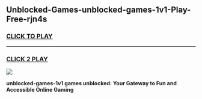 
## Unblocked-Games-unblocked-games-1v1-Play-Free-rjn4s
<h3>
<a href="https://premium76.site?title=unblocked-games-1v1&ref=22A">CLICK TO PLAY</a></h3>
<hr>

<h3>
<a href="https://premium76.site?title=unblocked-games-1v1&ref=22A">CLICK 2 PLAY</a>
  
</h3>

<a href="https://premium76.site?title=unblocked-games-1v1&ref=22A"><img src="https://clearcache.store/games.png"></a>


**unblocked-games-1v1 games unblocked: Your Gateway to Fun and Accessible Online Gaming**
